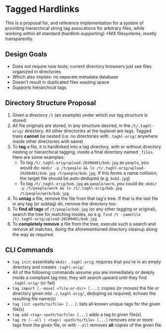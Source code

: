 # Tagged Hardlinks

This is a proposal for, and reference implementation for a system of providing
hierarchical string tag assocations for arbitrary files, while working within
all standard (hardlink-supporting) *NIX filesystems, mostly transparently.

## Design Goals

* Does not require new tools; current directory browsers just see files 
    organized in directories
* Which also implies: no separate metadata database
* Doesn't result in duplicated files wasting space
* Supports hierarchical tags

## Directory Structure Proposal

1. Given a directory `/t` (an example) under which our tag structure is stored:
1. All file originals are stored, in any structure desired, in the
    `/t/.taghl-orig/` directory.  All other directories at the toplevel are
    tags.  Tagged trees **cannot** be nested (i.e. no directories with
    `.taghl-orig/` anywhere inside other directories with same)
1. To **tag** a file, it is hardlinked into a tag directory, with or without
    directory nesting or hierarchical tagging, inside a final directory named
    `_files`.  Here are some examples:
    * To tag `/t/.taghl-orig/upload-20200401/bob.jpg` as `people`, you would do:
        `mkdir -p /t/people && ln /t/.taghl-orig/upload-20200401/bob.jpg /t/people/bob.jpg`.
        If this forms a name collision, the target file should be auto-deduped
        (e.g. `bob2.jpg`)
    * To tag `/t/.taghl-orig/bob.jpg` as `people/work`, you could do:
        `mkdir -p /t/people/work && ln /t/.taghl-orig/bob.jpg /t/people/work/bob.jpg`.
1. To **untag** a file, remove the file from that tag's tree.  If that
    is the last file in any tag (or subtag) dir, remove the directory too.
1. To **find all tags** of `/t/people/bob.jpg` (or any other tagging or
    original), search the tree for matching inodes, so e.g.
    `find /t -samefile /t/.taghl-orig/upload-20200401/bob.jpg`
1. To **completely remove** a file from the tree, execute such a search and 
    remove all matches, doing the aforementioned directory cleanup along the 
    way as required.

## CLI Commands

* `tag init`: essentially `mkdir .taghl-orig`; requires that you're in an empty
    directory and creates `.taghl-orig/`
* All of the following commands assume you are immediately or deeply inside a
    compliant tag tree; they will search upward until they find `.taghl-orig/`
    (or fail)
* `tag import [--move] <file-or-dir> [...]`: copies (or moves) the file or
    directory given into `./.taghl-orig/`, deduping as required; echoes the
    resulting file name(s)
* `tag list <path/to/file> [...]`: lists all known unique tags for the given
    file(s)
* `tag add <tag> <path/to/file> [...]` adds a tag to given file(s)
* `tag rm (--all | <tag>) <path/to/file> [...]` removes one or more tags from
    the given file, or with `--all` removes **all** copies of the given file